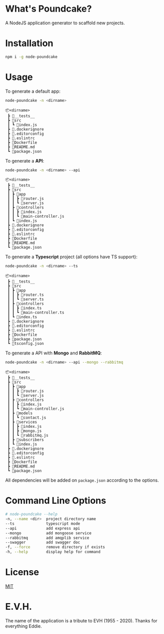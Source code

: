 
# What's Poundcake?

A NodeJS application generator to scaffold new projects.

# Installation

```bash
npm i -g node-poundcake
```

# Usage

To generate a default app:

```bash
node-poundcake -n <dirname>
```

```
📦<dirname>
 ┣ 📂__tests__
 ┣ 📂src
 ┃ ┗ 📜index.js
 ┣ 📜.dockerignore
 ┣ 📜.editorconfig
 ┣ 📜.eslintrc
 ┣ 📜Dockerfile
 ┣ 📜README.md
 ┗ 📜package.json
```

To generate a **API**:

```bash
node-poundcake -n <dirname> --api
```

```
📦<dirname>
 ┣ 📂__tests__
 ┣ 📂src
 ┃ ┣ 📂app
 ┃ ┃ ┣ 📜router.js
 ┃ ┃ ┗ 📜server.js
 ┃ ┣ 📂controllers
 ┃ ┃ ┣ 📜index.js
 ┃ ┃ ┗ 📜main-controller.js
 ┃ ┗ 📜index.js
 ┣ 📜.dockerignore
 ┣ 📜.editorconfig
 ┣ 📜.eslintrc
 ┣ 📜Dockerfile
 ┣ 📜README.md
 ┗ 📜package.json
```

To generate a **Typescript** project (all options have TS support):

```bash
node-poundcake -n <dirname> --ts
```

```
📦<dirname>
 ┣ 📂__tests__
 ┣ 📂src
 ┃ ┣ 📂app
 ┃ ┃ ┣ 📜router.ts
 ┃ ┃ ┗ 📜server.ts
 ┃ ┣ 📂controllers
 ┃ ┃ ┣ 📜index.ts
 ┃ ┃ ┗ 📜main-controller.ts
 ┃ ┗ 📜index.ts
 ┣ 📜.dockerignore
 ┣ 📜.editorconfig
 ┣ 📜.eslintrc
 ┣ 📜Dockerfile
 ┣ 📜package.json
 ┗ 📜tsconfig.json
```

To generate a API with **Mongo** and **RabbitMQ**:

```bash
node-poundcake -n <dirname> --api --mongo --rabbitmq
```

```
📦<dirname>
 ┣ 📂__tests__
 ┣ 📂src
 ┃ ┣ 📂app
 ┃ ┃ ┣ 📜router.js
 ┃ ┃ ┗ 📜server.js
 ┃ ┣ 📂controllers
 ┃ ┃ ┣ 📜index.js
 ┃ ┃ ┗ 📜main-controller.js
 ┃ ┣ 📂models
 ┃ ┃ ┗ 📜contact.js
 ┃ ┣ 📂services
 ┃ ┃ ┣ 📜index.js
 ┃ ┃ ┣ 📜mongo.js
 ┃ ┃ ┗ 📜rabbitmq.js
 ┃ ┣ 📂subscribers
 ┃ ┗ 📜index.js
 ┣ 📜.dockerignore
 ┣ 📜.editorconfig
 ┣ 📜.eslintrc
 ┣ 📜Dockerfile
 ┣ 📜README.md
 ┗ 📜package.json
```

All dependencies will be added on `package.json` according to the options.

# Command Line Options

```bash
# node-poundcake --help
-n, --name <dir>  project directory name
--ts              typescript mode
--api             add express api
--mongo           add mongoose service
--rabbitmq        add amqplib service
--swagger         add swagger doc
-f, --force       remove directory if exists
-h, --help        display help for command
```

# License

[MIT](LICENSE)

# E.V.H.

The name of the application is a tribute to EVH (1955 - 2020). Thanks for everything Eddie.
